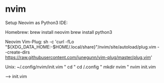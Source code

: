 # nvim
Setup Neovim as Python3 IDE:

Homebrew:
  brew install neovim
  brew install python3
  
Neovim Vim-Plug:
  sh -c 'curl -fLo "${XDG_DATA_HOME:-$HOME/.local/share}"/nvim/site/autoload/plug.vim --create-dirs \
       https://raw.githubusercontent.com/junegunn/vim-plug/master/plug.vim'
       
Unix:
  ~/.config/nvim/init.vim
  " cd
  " cd /.config
  " mkdir nvim
  " nvim init.vim
  
--> init.vim

    

 
